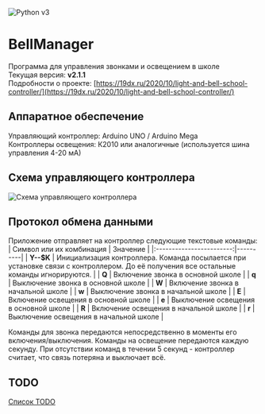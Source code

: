 ![Python v3](https://img.shields.io/badge/Python-v3-blue)

# BellManager
Программа для управления звонками и освещением в школе    
Текущая версия: **v2.1.1**    
Подробности о проекте: [https://19dx.ru/2020/10/light-and-bell-school-controller/](https://19dx.ru/2020/10/light-and-bell-school-controller/)

## Аппаратное обеспечение
Управляющий контроллер: Arduino UNO / Arduino Mega    
Контроллеры освещения: К2010 или аналогичные (используется шина управления 4-20 мА)

## Схема управляющего контроллера
![Схема управляющего контроллера](https://19dx.ru/wp-content/uploads/2020/10/BellManager.png)

## Протокол обмена данными
Приложение отправляет на контроллер следующие текстовые команды:    
| Символ или их комбинация | Значение |
|:------------------------:|----------|
| **Y--$K** | Инициализация контроллера. Команда посылается при установке связи с контроллером. До её получения все остальные команды игнорируются. |
| **Q** | Включение звонка в основной школе |
| **q** | Выключение звонка в основной школе |
| **W** | Включение звонка в начальной школе |
| **w** | Выключение звонка в начальной школе |
| **E** | Включение освещения в основной школе |
| **e** | Выключение освещения в основной школе |
| **R** | Включение освещения в начальной школе |
| **r** | Выключение освещения в начальной школе |

Команды для звонка передаются непосредственно в моменты его включения/выключения. Команды на освещение передаются каждую секунду. При отсутствии команд в течении 5 секунд - контроллер считает, что связь потеряна и выключает всё.

## TODO
[Список TODO](https://github.com/student-proger/BellManager/labels/todo)
